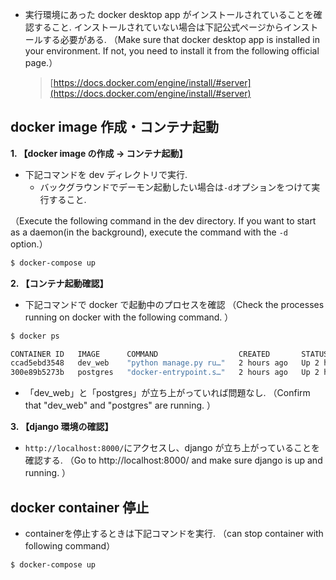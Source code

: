 - 実行環境にあった docker desktop app がインストールされていることを確認すること. インストールされていない場合は下記公式ページからインストールする必要がある.
  （Make sure that docker desktop app is installed in your environment. If not, you need to install it from the following official page.）
  
  > [https://docs.docker.com/engine/install/#server](https://docs.docker.com/engine/install/#server)

## docker image 作成・コンテナ起動

**1. 【docker image の作成 → コンテナ起動】**

- 下記コマンドを dev ディレクトリで実行.
  - バックグラウンドでデーモン起動したい場合は`-d`オプションをつけて実行すること.

（Execute the following command in the dev directory. If you want to start as a daemon(in the background), execute the command with the `-d` option.）

```bash
$ docker-compose up
```

**2. 【コンテナ起動確認】**

- 下記コマンドで docker で起動中のプロセスを確認
  （Check the processes running on docker with the following command. ）

```bash
$ docker ps

CONTAINER ID   IMAGE      COMMAND                  CREATED       STATUS       PORTS                    NAMES
ccad5ebd3548   dev_web    "python manage.py ru…"   2 hours ago   Up 2 hours   0.0.0.0:8000->8000/tcp   dev_web_1
300e89b5273b   postgres   "docker-entrypoint.s…"   2 hours ago   Up 2 hours   5432/tcp                 dev_db_1
```

- 「dev_web」と「postgres」が立ち上がっていれば問題なし.
  （Confirm that "dev_web" and "postgres" are running. ）

**3. 【django 環境の確認】**

- `http://localhost:8000/`にアクセスし、django が立ち上がっていることを確認する.
  （Go to http://localhost:8000/ and make sure django is up and running. ）
  
## docker container 停止
- containerを停止するときは下記コマンドを実行. （can stop container with following command）
```bash
$ docker-compose up
```

